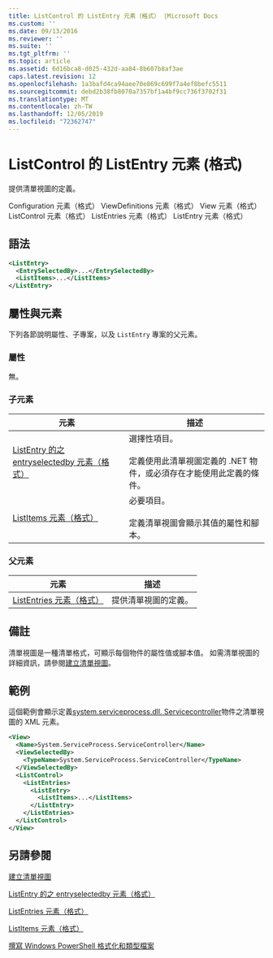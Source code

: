 ```yaml
---
title: ListControl 的 ListEntry 元素（格式） |Microsoft Docs
ms.custom: ''
ms.date: 09/13/2016
ms.reviewer: ''
ms.suite: ''
ms.tgt_pltfrm: ''
ms.topic: article
ms.assetid: 6d16bca8-d025-432d-aa84-8b607b8af3ae
caps.latest.revision: 12
ms.openlocfilehash: 1a3bafd4ca94aee70e869c699f7a4ef8befc5511
ms.sourcegitcommit: debd2b38fb8070a7357bf1a4bf9cc736f3702f31
ms.translationtype: MT
ms.contentlocale: zh-TW
ms.lasthandoff: 12/05/2019
ms.locfileid: "72362747"
---
```

# <a name="listentry-element-for-listcontrol-format"></a>ListControl 的 ListEntry 元素 (格式)

提供清單視圖的定義。

Configuration 元素（格式） ViewDefinitions 元素（格式） View 元素（格式） ListControl 元素（格式） ListEntries 元素（格式） ListEntry 元素（格式）

## <a name="syntax"></a>語法

```xml
<ListEntry>
  <EntrySelectedBy>...</EntrySelectedBy>
  <ListItems>...</ListItems>
</ListEntry>
```

## <a name="attributes-and-elements"></a>屬性與元素

下列各節說明屬性、子專案，以及 `ListEntry` 專案的父元素。

### <a name="attributes"></a>屬性

無。

### <a name="child-elements"></a>子元素

|元素|描述|
|-------------|-----------------|
|[ListEntry 的之 entryselectedby 元素（格式）](./entryselectedby-element-for-listentry-for-listcontrol-format.md)|選擇性項目。<br /><br /> 定義使用此清單視圖定義的 .NET 物件，或必須存在才能使用此定義的條件。|
|[ListItems 元素（格式）](./listitems-element-for-listentry-for-listcontrol-format.md)|必要項目。<br /><br /> 定義清單視圖會顯示其值的屬性和腳本。|

### <a name="parent-elements"></a>父元素

|元素|描述|
|-------------|-----------------|
|[ListEntries 元素（格式）](./listentries-element-for-listcontrol-format.md)|提供清單視圖的定義。|

## <a name="remarks"></a>備註

清單視圖是一種清單格式，可顯示每個物件的屬性值或腳本值。 如需清單視圖的詳細資訊，請參閱[建立清單視圖](./creating-a-list-view.md)。

## <a name="example"></a>範例

這個範例會顯示定義[system.serviceprocess.dll. Servicecontroller](/dotnet/api/System.ServiceProcess.ServiceController)物件之清單視圖的 XML 元素。

```xml
<View>
  <Name>System.ServiceProcess.ServiceController</Name>
  <ViewSelectedBy>
    <TypeName>System.ServiceProcess.ServiceController</TypeName>
  </ViewSelectedBy>
  <ListControl>
    <ListEntries>
      <ListEntry>
        <ListItems>...</ListItems>
      </ListEntry>
    </ListEntries>
  </ListControl>
</View>
```

## <a name="see-also"></a>另請參閱

[建立清單視圖](./creating-a-list-view.md)

[ListEntry 的之 entryselectedby 元素（格式）](./entryselectedby-element-for-listentry-for-listcontrol-format.md)

[ListEntries 元素（格式）](./listentries-element-for-listcontrol-format.md)

[ListItems 元素（格式）](./listitems-element-for-listentry-for-listcontrol-format.md)

[撰寫 Windows PowerShell 格式化和類型檔案](./writing-a-powershell-formatting-file.md)
